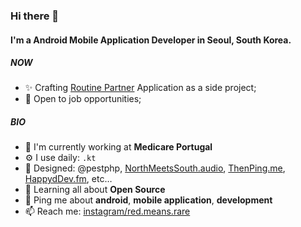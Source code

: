 ### Hi there 👋

#### I'm a Android Mobile Application Developer in Seoul, South Korea.

##### NOW

- ✨ Crafting [Routine Partner](https://github.com/eunice-hong/RoutineTimer) Application as a side project;
- 👐 Open to job opportunities;

##### BIO

- 🏢 I'm currently working at **Medicare Portugal**
- ⚙️ I use daily: `.kt`
- 💅 Designed: @pestphp, [NorthMeetsSouth.audio](https://www.northmeetssouth.audio), [ThenPing.me](https://thenping.me), [HappydDev.fm](https://www.happydev.fm), etc…
- 🌱 Learning all about **Open Source**
- 💬 Ping me about **android**, **mobile application**, **development**
- 📫 Reach me: [instagram/red.means.rare](https://www.instagram.com/red.means.rare)
